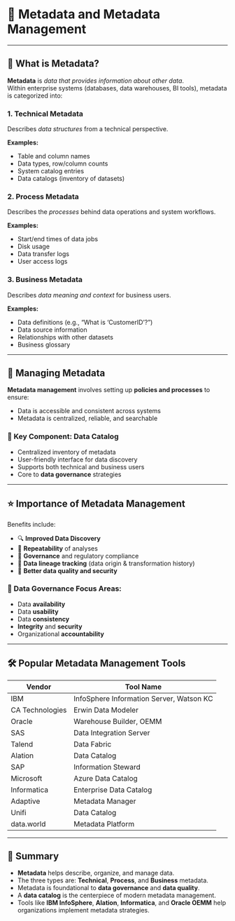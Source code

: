 # 📁 Metadata and Metadata Management


---

## 📌 What is Metadata?

**Metadata** is *data that provides information about other data*.  
Within enterprise systems (databases, data warehouses, BI tools), metadata is categorized into:

### 1. **Technical Metadata**
Describes *data structures* from a technical perspective.

**Examples:**
- Table and column names
- Data types, row/column counts
- System catalog entries
- Data catalogs (inventory of datasets)

### 2. **Process Metadata**
Describes the *processes* behind data operations and system workflows.

**Examples:**
- Start/end times of data jobs
- Disk usage
- Data transfer logs
- User access logs

### 3. **Business Metadata**
Describes *data meaning and context* for business users.

**Examples:**
- Data definitions (e.g., “What is ‘CustomerID’?”)
- Data source information
- Relationships with other datasets
- Business glossary

---

## 🔧 Managing Metadata

**Metadata management** involves setting up **policies and processes** to ensure:
- Data is accessible and consistent across systems
- Metadata is centralized, reliable, and searchable

### 🎯 Key Component: **Data Catalog**
- Centralized inventory of metadata
- User-friendly interface for data discovery
- Supports both technical and business users
- Core to **data governance** strategies

---

## ⭐ Importance of Metadata Management

Benefits include:
- 🔍 **Improved Data Discovery**
- 🔁 **Repeatability** of analyses
- 📏 **Governance** and regulatory compliance
- 🧩 **Data lineage tracking** (data origin & transformation history)
- 🔐 **Better data quality and security**

### 📘 Data Governance Focus Areas:
- Data **availability**
- Data **usability**
- Data **consistency**
- **Integrity** and **security**
- Organizational **accountability**

---

## 🛠 Popular Metadata Management Tools

| Vendor         | Tool Name                                |
|----------------|-------------------------------------------|
| IBM            | InfoSphere Information Server, Watson KC |
| CA Technologies| Erwin Data Modeler                        |
| Oracle         | Warehouse Builder, OEMM                  |
| SAS            | Data Integration Server                  |
| Talend         | Data Fabric                               |
| Alation        | Data Catalog                              |
| SAP            | Information Steward                       |
| Microsoft      | Azure Data Catalog                        |
| Informatica    | Enterprise Data Catalog                   |
| Adaptive       | Metadata Manager                          |
| Unifi          | Data Catalog                              |
| data.world     | Metadata Platform                         |

---

## 📌 Summary

- **Metadata** helps describe, organize, and manage data.
- The three types are: **Technical**, **Process**, and **Business** metadata.
- Metadata is foundational to **data governance** and **data quality**.
- A **data catalog** is the centerpiece of modern metadata management.
- Tools like **IBM InfoSphere**, **Alation**, **Informatica**, and **Oracle OEMM** help organizations implement metadata strategies.


